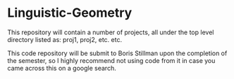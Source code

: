 # Linguistic-Geometry 

This repository will contain a number of projects, all under the top level directory listed as: proj1, proj2, etc. etc. 

This code repository will be submit to Boris Stillman upon the completion of the semester, so I highly recommend not using code from it in case
you came across this on a google search. 